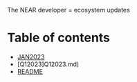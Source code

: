 The NEAR  developer = ecosystem updates
# Table of contents

* [JAN2023](README.md)
* [Q12023]Q12023.md)
* [README](README.md)

